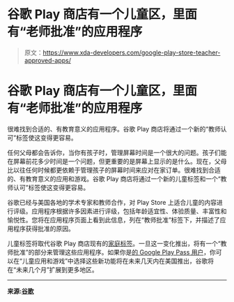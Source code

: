 # 谷歌 Play 商店有一个儿童区，里面有“老师批准”的应用程序

> 原文：<https://www.xda-developers.com/google-play-store-teacher-approved-apps/>

# 谷歌 Play 商店有一个儿童区，里面有“老师批准”的应用程序

很难找到合适的、有教育意义的应用程序。谷歌 Play 商店将通过一个新的“教师认可”标签使这变得更容易。

任何父母都会告诉你，当你有孩子时，管理屏幕时间是一个很大的问题。孩子们能在屏幕前花多少时间是一个问题，但更重要的是屏幕上显示的是什么。现在，父母比以往任何时候都更依赖于管理孩子的屏幕时间来应对在家订单。很难找到合适的、有教育意义的应用和游戏。谷歌 Play 商店将通过一个新的儿童标签和一个“教师认可”标签使这变得更容易。

谷歌已经与美国各地的学术专家和教师合作，对 Play Store 上适合儿童的内容进行评级。应用程序根据许多因素进行评级，包括年龄适宜性、体验质量、丰富性和愉悦性。您将在应用程序页面上看到此信息，列在“教师批准”标签下，并描述了应用程序获得批准的原因。

儿童标签将取代谷歌 Play 商店现有的[家庭标签](http://play.google.com/store/apps/category/FAMILY)。一旦这一变化推出，将有一个“教师批准”的部分来管理这些应用程序。如果你是[的 Google Play Pass 用户](https://www.xda-developers.com/google-play-pass-monthly-subscription-store-apps-games/)，你可以在“儿童应用和游戏”中选择这些新功能将在未来几天内在美国推出，谷歌将在“未来几个月”扩展到更多地区。

* * *

**来源:[谷歌](https://www.blog.google/products/google-play/teacher-approved-apps/)**